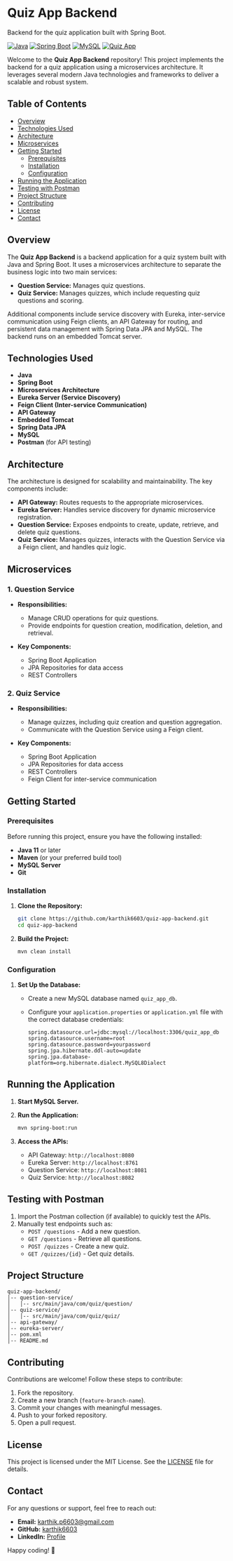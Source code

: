 # Quiz App Backend

Backend for the quiz application built with Spring Boot.

[![Java](https://img.shields.io/badge/Java-11%2B-orange)](https://www.oracle.com/java/)
[![Spring Boot](https://img.shields.io/badge/Spring%20Boot-2.5%2B-green)](https://spring.io/projects/spring-boot)
[![MySQL](https://img.shields.io/badge/MySQL-8.0%2B-blue)](https://www.mysql.com/)
[![Quiz App](https://img.shields.io/badge/Quiz%20App-v1.0.0-brightgreen)](https://github.com/karthik6603/quiz-app-backend)

Welcome to the **Quiz App Backend** repository! This project implements the backend for a quiz application using a microservices architecture. It leverages several modern Java technologies and frameworks to deliver a scalable and robust system.

## Table of Contents

- [Overview](#overview)
- [Technologies Used](#technologies-used)
- [Architecture](#architecture)
- [Microservices](#microservices)
- [Getting Started](#getting-started)
  - [Prerequisites](#prerequisites)
  - [Installation](#installation)
  - [Configuration](#configuration)
- [Running the Application](#running-the-application)
- [Testing with Postman](#testing-with-postman)
- [Project Structure](#project-structure)
- [Contributing](#contributing)
- [License](#license)
- [Contact](#contact)

## Overview

The **Quiz App Backend** is a backend application for a quiz system built with Java and Spring Boot. It uses a microservices architecture to separate the business logic into two main services:

- **Question Service:** Manages quiz questions.
- **Quiz Service:** Manages quizzes, which include requesting quiz questions and scoring.

Additional components include service discovery with Eureka, inter-service communication using Feign clients, an API Gateway for routing, and persistent data management with Spring Data JPA and MySQL. The backend runs on an embedded Tomcat server.

## Technologies Used

- **Java**
- **Spring Boot**
- **Microservices Architecture**
- **Eureka Server (Service Discovery)**
- **Feign Client (Inter-service Communication)**
- **API Gateway**
- **Embedded Tomcat**
- **Spring Data JPA**
- **MySQL**
- **Postman** (for API testing)

## Architecture

The architecture is designed for scalability and maintainability. The key components include:

- **API Gateway:** Routes requests to the appropriate microservices.
- **Eureka Server:** Handles service discovery for dynamic microservice registration.
- **Question Service:** Exposes endpoints to create, update, retrieve, and delete quiz questions.
- **Quiz Service:** Manages quizzes, interacts with the Question Service via a Feign client, and handles quiz logic.

## Microservices

### 1. Question Service

- **Responsibilities:**  
  - Manage CRUD operations for quiz questions.
  - Provide endpoints for question creation, modification, deletion, and retrieval.

- **Key Components:**  
  - Spring Boot Application
  - JPA Repositories for data access
  - REST Controllers

### 2. Quiz Service

- **Responsibilities:**  
  - Manage quizzes, including quiz creation and question aggregation.
  - Communicate with the Question Service using a Feign client.

- **Key Components:**  
  - Spring Boot Application
  - JPA Repositories for data access
  - REST Controllers
  - Feign Client for inter-service communication

## Getting Started

### Prerequisites

Before running this project, ensure you have the following installed:

- **Java 11** or later
- **Maven** (or your preferred build tool)
- **MySQL Server**
- **Git**

### Installation

1. **Clone the Repository:**

   ```bash
   git clone https://github.com/karthik6603/quiz-app-backend.git
   cd quiz-app-backend
   ```

2. **Build the Project:**

   ```bash
   mvn clean install
   ```

### Configuration

1. **Set Up the Database:**

   - Create a new MySQL database named `quiz_app_db`.
   - Configure your `application.properties` or `application.yml` file with the correct database credentials:

     ```properties
     spring.datasource.url=jdbc:mysql://localhost:3306/quiz_app_db
     spring.datasource.username=root
     spring.datasource.password=yourpassword
     spring.jpa.hibernate.ddl-auto=update
     spring.jpa.database-platform=org.hibernate.dialect.MySQL8Dialect
     ```

## Running the Application

1. **Start MySQL Server.**
2. **Run the Application:**

   ```bash
   mvn spring-boot:run
   ```

3. **Access the APIs:**

   - API Gateway: `http://localhost:8080`
   - Eureka Server: `http://localhost:8761`
   - Question Service: `http://localhost:8081`
   - Quiz Service: `http://localhost:8082`

## Testing with Postman

1. Import the Postman collection (if available) to quickly test the APIs.
2. Manually test endpoints such as:
   - `POST /questions` - Add a new question.
   - `GET /questions` - Retrieve all questions.
   - `POST /quizzes` - Create a new quiz.
   - `GET /quizzes/{id}` - Get quiz details.

## Project Structure

```
quiz-app-backend/
│-- question-service/
│   │-- src/main/java/com/quiz/question/
│-- quiz-service/
│   │-- src/main/java/com/quiz/quiz/
│-- api-gateway/
│-- eureka-server/
│-- pom.xml
│-- README.md
```

## Contributing

Contributions are welcome! Follow these steps to contribute:

1. Fork the repository.
2. Create a new branch (`feature-branch-name`).
3. Commit your changes with meaningful messages.
4. Push to your forked repository.
5. Open a pull request.

## License

This project is licensed under the MIT License. See the [LICENSE](LICENSE) file for details.

## Contact

For any questions or support, feel free to reach out:

- **Email:** karthik.p6603@gmail.com
- **GitHub:** [karthik6603](https://github.com/karthik6603)
- **LinkedIn:** [Profile](https://linkedin.com/in/karthik6603)

Happy coding! 🚀

